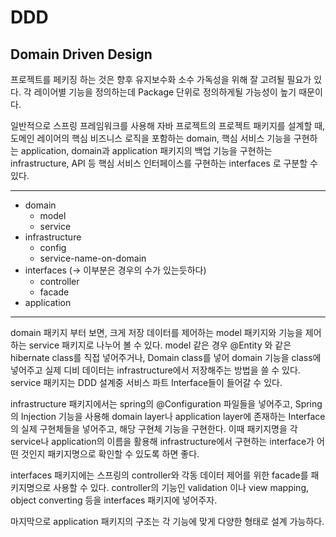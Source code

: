 # DDD
## Domain Driven Design

프로젝트를 페키징 하는 것은 향후 유지보수화 소수 가독성을 위해 잘 고려될 필요가 있다. 각 레이어별 기능을 정의하는데 Package 단위로 정의하게될 가능성이 높기 때문이다.

일반적으로 스프링 프레임워크를 사용해 자바 프로젝트의 프로젝트 패키지를 설계할 때, 도메인 레이어의 핵심 비즈니스 로직을 포함하는 domain, 핵심 서비스 기능을 구현하는 application, domain과 application 패키지의 백업 기능을 구현하는 infrastructure, API 등 핵심 서비스 인터페이스를 구현하는 interfaces 로 구분할 수 있다.


***
+ domain
    + model
    + service
+ infrastructure
    + config
    + service-name-on-domain
+ interfaces (-> 이부분은 경우의 수가 있는듯하다)
    + controller
    + facade
+ application
***

domain 패키지 부터 보면, 크게 저장 데이터를 제어하는 model 패키지와 기능을 제어하는 service 패키지로 나누어 볼 수 있다. model 같은 경우 @Entity 와 같은 hibernate class를 직접 넣어주거나, Domain class를 넣어 domain 기능을 class에 넣어주고 실제 디비 데이터는 infrastructure에서 저장해주는 방법을 쓸 수 있다. service 패키지는 DDD 설계중 서비스 파트 Interface들이 들어갈 수 있다.

infrastructure 패키지에서는 spring의 @Configuration 파일들을 넣어주고, Spring의 Injection 기능을 사용해 domain layer나 application layer에 존재하는 Interface의 실제 구현체들을 넣어주고, 해당 구현체 기능을 구현한다. 이때 패키지명을 각 service나 application의 이름을 활용해 infrastructure에서 구현하는 interface가 어떤 것인지 패키지명으로 확인할 수 있도록 하면 좋다.

interfaces 패키지에는 스프링의 controller와 각동 데이터 제어를 위한 facade를 패키지명으로 사용할 수 있다. controller의 기능인 validation 이나 view mapping, object converting 등을 interfaces 패키지에 넣어주자.

마지막으로 application 패키지의 구조는 각 기능에 맞게 다양한 형태로 설계 가능하다.